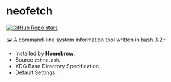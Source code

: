 # neofetch

[![GitHub Repo stars](https://img.shields.io/github/stars/dylanaraps/neofetch?style=social)](https://github.com/dylanaraps/neofetch)

:framed_picture: A command-line system information tool written in bash 3.2+

- Installed by **Homebrew**.
- Source `zshrc.zsh`.
- XDG Base Directory Specification.
- Default Settings.
